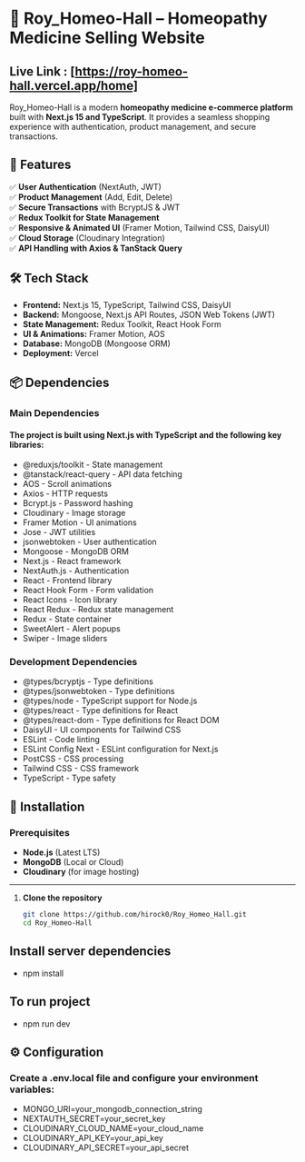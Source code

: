 # 🌿 Roy_Homeo-Hall – Homeopathy Medicine Selling Website  
## Live Link : [https://roy-homeo-hall.vercel.app/home]
Roy_Homeo-Hall is a modern **homeopathy medicine e-commerce platform** built with **Next.js 15 and TypeScript**. It provides a seamless shopping experience with authentication, product management, and secure transactions.

## 🚀 Features  
✅ **User Authentication** (NextAuth, JWT)  
✅ **Product Management** (Add, Edit, Delete)  
✅ **Secure Transactions** with BcryptJS & JWT  
✅ **Redux Toolkit for State Management**  
✅ **Responsive & Animated UI** (Framer Motion, Tailwind CSS, DaisyUI)  
✅ **Cloud Storage** (Cloudinary Integration)  
✅ **API Handling with Axios & TanStack Query**  

## 🛠 Tech Stack  
- **Frontend:** Next.js 15, TypeScript, Tailwind CSS, DaisyUI  
- **Backend:** Mongoose, Next.js API Routes, JSON Web Tokens (JWT)  
- **State Management:** Redux Toolkit, React Hook Form  
- **UI & Animations:** Framer Motion, AOS  
- **Database:** MongoDB (Mongoose ORM)  
- **Deployment:** Vercel  

## 📦 Dependencies
### Main Dependencies
#### The project is built using Next.js with TypeScript and the following key libraries:

- @reduxjs/toolkit - State management
- @tanstack/react-query - API data fetching
- AOS - Scroll animations
- Axios - HTTP requests
- Bcrypt.js - Password hashing
- Cloudinary - Image storage
- Framer Motion - UI animations
- Jose - JWT utilities
- jsonwebtoken - User authentication
- Mongoose - MongoDB ORM
- Next.js - React framework
- NextAuth.js - Authentication
- React - Frontend library
- React Hook Form - Form validation
- React Icons - Icon library
- React Redux - Redux state management
- Redux - State container
- SweetAlert - Alert popups
- Swiper - Image sliders

### Development Dependencies
 
- @types/bcryptjs - Type definitions
- @types/jsonwebtoken - Type definitions
- @types/node - TypeScript support for Node.js
- @types/react - Type definitions for React
- @types/react-dom - Type definitions for React DOM
- DaisyUI - UI components for Tailwind CSS
- ESLint - Code linting
- ESLint Config Next - ESLint configuration for Next.js
- PostCSS - CSS processing
- Tailwind CSS - CSS framework
- TypeScript - Type safety

## 🔧 Installation

### Prerequisites
- **Node.js** (Latest LTS)
- **MongoDB** (Local or Cloud)
- **Cloudinary** (for image hosting)

---
1. **Clone the repository**
   ```sh
   git clone https://github.com/hirock0/Roy_Homeo_Hall.git
   cd Roy_Homeo-Hall
## Install server dependencies
- npm install

## To run project
- npm run dev

## ⚙️ Configuration
### Create a .env.local file and configure your environment variables:

- MONGO_URI=your_mongodb_connection_string
- NEXTAUTH_SECRET=your_secret_key
- CLOUDINARY_CLOUD_NAME=your_cloud_name
- CLOUDINARY_API_KEY=your_api_key
- CLOUDINARY_API_SECRET=your_api_secret
